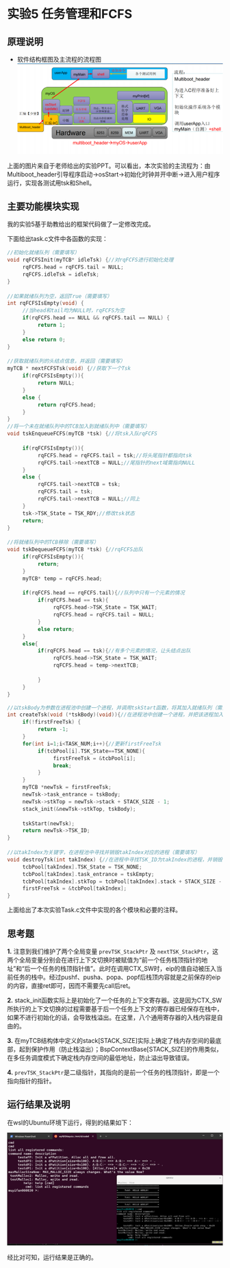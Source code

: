 # 实验5 任务管理和FCFS

## 原理说明

* 软件结构框图及主流程的流程图
  ![img](./raw_structure.png)

上面的图片来自于老师给出的实验PPT。可以看出，本次实验的主流程为：由Multiboot_header引导程序启动->osStart->初始化时钟并开中断->进入用户程序运行，实现各测试用tsk和Shell。

## 主要功能模块实现

我的实验5基于助教给出的框架代码做了一定修改完成。

下面给出task.c文件中各函数的实现：

```c
//初始化就绪队列（需要填写）
void rqFCFSInit(myTCB* idleTsk) {//对rqFCFS进行初始化处理
     rqFCFS.head = rqFCFS.tail = NULL;
     rqFCFS.idleTsk = idleTsk;
}

//如果就绪队列为空，返回True（需要填写）
int rqFCFSIsEmpty(void) {
     //当head和tail均为NULL时，rqFCFS为空
     if(rqFCFS.head == NULL && rqFCFS.tail == NULL) {
          return 1;
     }
     else return 0;
}

//获取就绪队列的头结点信息，并返回（需要填写）
myTCB * nextFCFSTsk(void) {//获取下一个Tsk
     if(rqFCFSIsEmpty()){
          return NULL;
     }
     else {
          return rqFCFS.head;
     }
}
//将一个未在就绪队列中的TCB加入到就绪队列中（需要填写）
void tskEnqueueFCFS(myTCB *tsk) {//将tsk入队rqFCFS   

     if(rqFCFSIsEmpty()){
          rqFCFS.head = rqFCFS.tail = tsk;//将头尾指针都指向tsk
          rqFCFS.tail->nextTCB = NULL;//尾指针的next域需指向NULL
     }
     else {
          rqFCFS.tail->nextTCB = tsk;
          rqFCFS.tail = tsk;
          rqFCFS.tail->nextTCB = NULL;//同上
     }
     tsk->TSK_State = TSK_RDY;//修改tsk状态
     return;
}

//将就绪队列中的TCB移除（需要填写）
void tskDequeueFCFS(myTCB *tsk) {//rqFCFS出队
     if(rqFCFSIsEmpty()){
          return;
     }
     myTCB* temp = rqFCFS.head;
   
     if(rqFCFS.head == rqFCFS.tail){//队列中只有一个元素的情况
          if(rqFCFS.head == tsk){
               rqFCFS.head->TSK_State = TSK_WAIT;
               rqFCFS.head = rqFCFS.tail = NULL;
          }
          else return;
     }
     else{
          if(rqFCFS.head == tsk){//有多个元素的情况，让头结点出队
               rqFCFS.head->TSK_State = TSK_WAIT;
               rqFCFS.head = temp->nextTCB;
   
          }
     }
}
```

```c
//以tskBody为参数在进程池中创建一个进程，并调用tskStart函数，将其加入就绪队列（需要填写）
int createTsk(void (*tskBody)(void)){//在进程池中创建一个进程，并把该进程加入到rqFCFS队列中
     if(!firstFreeTsk) {
          return -1;
     }
     for(int i=1;i<TASK_NUM;i++){//更新firstFreeTsk
          if(tcbPool[i].TSK_State==TSK_NONE){
               firstFreeTsk = &tcbPool[i];
               break;
          }
     } 
     myTCB *newTsk = firstFreeTsk;
     newTsk->task_entrance = tskBody;
     newTsk->stkTop = newTsk->stack + STACK_SIZE - 1;
     stack_init(&newTsk->stkTop, tskBody);

     tskStart(newTsk);
     return newTsk->TSK_ID;
}

//以takIndex为关键字，在进程池中寻找并销毁takIndex对应的进程（需要填写）
void destroyTsk(int takIndex) {//在进程中寻找TSK_ID为takIndex的进程，并销毁该进程
     tcbPool[takIndex].TSK_State = TSK_NONE;
     tcbPool[takIndex].task_entrance = tskEmpty;
     tcbPool[takIndex].stkTop = tcbPool[takIndex].stack + STACK_SIZE - 1;
     firstFreeTsk = &tcbPool[takIndex];
}
```

上面给出了本次实验Task.c文件中实现的各个模块和必要的注释。

## 思考题

**1.** 注意到我们维护了两个全局变量 `prevTSK_StackPtr` 及 `nextTSK_StackPtr`，这两个全局变量分别会在进行上下文切换时被赋值为“前一个任务栈顶指针的地址”和“后一个任务的栈顶指针值”。此时在调用CTX_SW时，eip的值自动被压入当前任务的栈中。经过pushf、pusha、popa、popf后栈顶内容就是之前保存的eip的内容，直接ret即可，因而不需要先call后ret。

**2.** stack_init函数实际上是初始化了一个任务的上下文寄存器。这是因为CTX_SW所执行的上下文切换的过程需要基于后一个任务上下文的寄存器已经保存在栈中，如果不进行初始化的话，会导致栈溢出。在这里，八个通用寄存器的入栈内容是自由的。

**3.** 在myTCB结构体中定义的stack[STACK_SIZE]实际上确定了栈内存空间的最底部，起到保护作用（防止栈溢出）；BspContextBase[STACK_SIZE]的作用类似，在多任务调度模式下确定栈内存空间的最低地址，防止溢出导致错误。

**4.** `prevTSK_StackPtr`是二级指针，其指向的是前一个任务的栈顶指针，即是一个指向指针的指针。

## 运行结果及说明

在wsl的Ubuntu环境下运行，得到的结果如下：

![img](./runresult.png)

经比对可知，运行结果是正确的。
